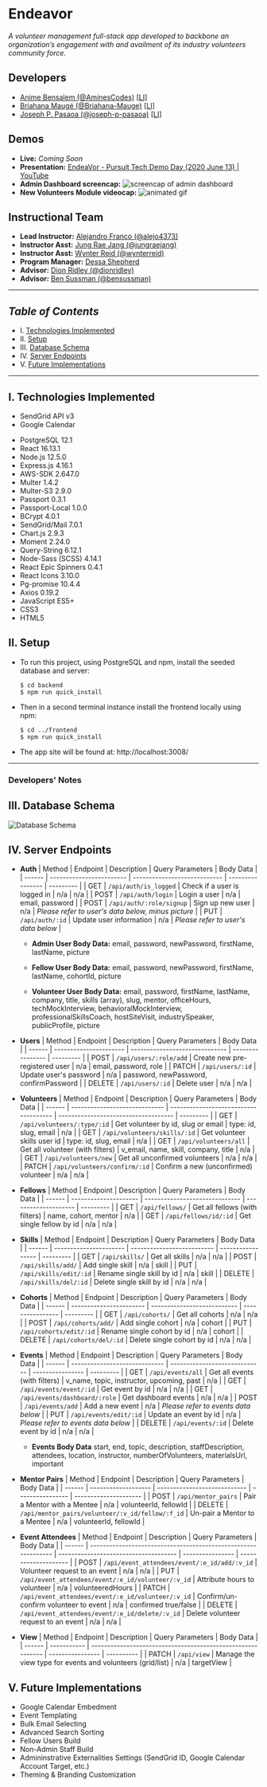 # Endeavor

*A volunteer management full-stack app developed to backbone an organization’s engagement with and availment of its industry volunteers community force.*

## **Developers**
+ [Anime Bensalem (@AminesCodes)](https://github.com/AminesCodes) [[LI]](https://www.linkedin.com/in/amine-bensalem/)
+ [Briahana Maugé (@Briahana-Mauge)](https://github.com/Briahana-Mauge) [[LI]](https://www.linkedin.com/in/bmauge/)
+ [Joseph P. Pasaoa (@joseph-p-pasaoa)](https://github.com/joseph-p-pasaoa) [[LI]](https://www.linkedin.com/in/josephpasaoa/)

## **Demos**
+ **Live:** *Coming Soon*
+ **Presentation:** [EndeaVor - Pursuit Tech Demo Day (2020 June 13) | YouTube](https://youtu.be/OCiUcRd6P40)
+ **Admin Dashboard screencap:**
  ![screencap of admin dashboard](./docs/readme/screenAdminDashboard.jpg)
+ **New Volunteers Module videocap:**
  ![animated gif](/docs/readme/newVolunteersDashExample.gif)

## **Instructional Team**
+ **Lead Instructor:** [Alejandro Franco (@alejo4373)](https://github.com/alejo4373)
+ **Instructor Asst:** [Jung Rae Jang (@jungraejang)](https://github.com/jungraejang)
+ **Instructor Asst:** [Wynter Reid (@wynterreid)](https://github.com/wynterreid)
+ **Program Manager:** [Dessa Shepherd](https://www.linkedin.com/in/dessa-shepherd-7a55b374/)
+ **Advisor:** [Dion Ridley (@dionridley)](https://www.linkedin.com/in/dionridley/)
+ **Advisor:** [Ben Sussman (@bensussman)](https://www.linkedin.com/in/bensussman/)

---

## **_Table of Contents_**
+ I. [Technologies Implemented](#i-technologies-implemented)
+ II. [Setup](#ii-setup)
+ III. [Database Schema](#iii-database-schema)
+ IV. [Server Endpoints](#iv-server-endpoints)
+ V. [Future Implementations](#v-future-implementations)


---


## I. Technologies Implemented
- SendGrid API v3
- Google Calendar

+ PostgreSQL 12.1
+ React 16.13.1
+ Node.js 12.5.0
+ Express.js 4.16.1
+ AWS-SDK 2.647.0
+ Multer 1.4.2
+ Multer-S3 2.9.0
+ Passport 0.3.1
+ Passport-Local 1.0.0
+ BCrypt 4.0.1
+ SendGrid/Mail 7.0.1
+ Chart.js 2.9.3
+ Moment 2.24.0
+ Query-String 6.12.1
+ Node-Sass (SCSS) 4.14.1
+ React Epic Spinners 0.4.1
+ React Icons 3.10.0
+ Pg-promise 10.4.4
+ Axios 0.19.2
+ JavaScript ES5+
+ CSS3
+ HTML5


## II. Setup
+ To run this project, using PostgreSQL and npm, install the seeded database and server:
  ```
  $ cd backend
  $ npm run quick_install
  ```
+ Then in a second terminal instance install the frontend locally using npm:
  ```
  $ cd ../frontend
  $ npm run quick_install
  ```
+ The app site will be found at: http://localhost:3008/




---


### **Developers' Notes**


## III. Database Schema
![Database Schema](/docs/readme/DatabaseSchema.png)


## IV. Server Endpoints
- **Auth**
  | Method | Endpoint                 | Description                  | Query Parameters | Body Data |
  | ------ | ------------------------ | ---------------------------- | ---------------- | --------- |
  | GET    | `/api/auth/is_logged`    | Check if a user is logged in | n/a              | n/a       |
  | POST   | `/api/auth/login`        | Login a user                 | n/a              | email, password       |
  | POST   | `/api/auth/:role/signup` | Sign up new user             | n/a              | *Please refer to user's data below, minus picture* |
  | PUT    | `/api/auth/:id`          | Update user information      | n/a              | *Please refer to user's data below* |

  - **Admin User Body Data:**
email, password, newPassword, firstName, lastName, picture

  - **Fellow User Body Data:**
email, password, newPassword, firstName, lastName, cohortId, picture

  - **Volunteer User Body Data:**
email, password, firstName, lastName, company, title, skills (array), slug, mentor, officeHours, techMockInterview, behavioralMockInterview, professionalSkillsCoach, hostSiteVisit, industrySpeaker, publicProfile, picture


- **Users**
  | Method | Endpoint               | Description                    | Query Parameters | Body Data |
  | ------ | ---------------------- | ------------------------------ | ---------------- | --------- |
  | POST   | `/api/users/:role/add` | Create new pre-registered user | n/a              | email, password, role |
  | PATCH  | `/api/users/:id`       | Update user's password         | n/a              | password, newPassword, confirmPassword |
  | DELETE | `/api/users/:id`       | Delete user                    | n/a              | n/a                                    |


- **Volunteers**
  | Method | Endpoint                      | Description                           | Query Parameters                     | Body Data |
  | ------ | ----------------------------- | ------------------------------------- | ------------------------------------ | --------- |
  | GET    | `/api/volunteers/:type/:id`   | Get volunteer by id, slug or email    | type: id, slug, email                | n/a       |
  | GET    | `/api/volunteers/skills/:id`  | Get volunteer skills user id          | type: id, slug, email                | n/a       |
  | GET    | `/api/volunteers/all`         | Get all volunteer (with filters)      | v_email, name, skill, company, title | n/a       |
  | GET    | `/api/volunteers/new`         | Get all unconfirmed volunteers        | n/a                                  | n/a       |
  | PATCH  | `/api/volunteers/confirm/:id` | Confirm a new (unconfirmed) volunteer | n/a                                  | n/a       |


- **Fellows**
  | Method | Endpoint              | Description                    | Query Parameters     | Body Data |
  | ------ | --------------------- | ------------------------------ | -------------------- | --------- |
  | GET    | `/api/fellows/`       | Get all fellows (with filters) | name, cohort, mentor | n/a       |
  | GET    | `/api/fellows/id/:id` | Get single fellow by id        | n/a                  | n/a       |


- **Skills**
  | Method | Endpoint               | Description                | Query Parameters  | Body Data |
  | ------ | ---------------------- | -------------------------- | ----------------- | --------- |
  | GET    | `/api/skills/`         | Get all skills             | n/a               | n/a       |
  | POST   | `/api/skills/add/`     | Add single skill           | n/a               | skill     |
  | PUT    | `/api/skills/edit/:id` | Rename single skill by id  | n/a               | skill     |
  | DELETE | `/api/skills/del/:id`  | Delete single skill by id  | n/a               | n/a       |


- **Cohorts**
  | Method | Endpoint                | Description                 | Query Parameters | Body Data |
  | ------ | ----------------------- | --------------------------- | ---------------- | --------- |
  | GET    | `/api/cohorts/`         | Get all cohorts             | n/a              | n/a       |
  | POST   | `/api/cohorts/add/`     | Add single cohort           | n/a              | cohort    |
  | PUT    | `/api/cohorts/edit/:id` | Rename single cohort by id  | n/a              | cohort    |
  | DELETE | `/api/cohorts/del/:id`  | Delete single cohort by id  | n/a              | n/a       |


- **Events**
  | Method | Endpoint                      | Description                   | Query Parameters | Body Data |
  | ------ | ----------------------------- | ----------------------------- | ---------------- | --------- |
  | GET    | `/api/events/all`             | Get all events (with filters) | v_name, topic, instructor, upcoming, past | n/a |
  | GET    | `/api/events/event/:id`       | Get event by id               | n/a              | n/a                         |
  | GET    | `/api/events/dashboard/:role` | Get dashboard events          | n/a              | n/a                         |
  | POST   | `/api/events/add`             | Add a new event               | n/a              | *Please refer to events data below* |
  | PUT    | `/api/events/edit/:id`        | Update an event by id         | n/a              | *Please refer to events data below* |
  | DELETE | `/api/events/:id`             | Delete event by id            | n/a              | n/a                         |
  - **Events Body Data**
start, end, topic, description, staffDescription, attendees, location, instructor, numberOfVolunteers, materialsUrl, important


- **Mentor Pairs**
  | Method | Endpoint            | Description                  | Query Parameters | Body Data             |
  | ------ | ------------------- | ---------------------------- | ---------------- | --------------------- |
  | POST   | `/api/mentor_pairs` | Pair a Mentor with a Mentee  | n/a              | volunteerId, fellowId |
  | DELETE | `/api/mentor_pairs/volunteer/:v_id/fellow/:f_id` | Un-pair a Mentor to a Mentee | n/a | volunteerId, fellowId |


- **Event Attendees**
  | Method | Endpoint                                                       | Description                           | Query Parameters | Body Data            |
  | ------ | -------------------------------------------------------------- | ------------------------------------- | ---------------- | -------------------- |
  | POST   | `/api/event_attendees/event/:e_id/add/:v_id`       | Volunteer request to an event         | n/a              | n/a                  |
  | PUT    | `/api/event_attendees/event/:e_id/volunteer/:v_id` | Attribute hours to volunteer          | n/a              | volunteeredHours     |
  | PATCH  | `/api/event_attendees/event/:e_id/volunteer/:v_id` | Confirm/un-confirm volunteer to event | n/a              | confirmed true/false |
  | DELETE | `/api/event_attendees/event/:e_id/delete/:v_id`   | Delete volunteer request to an event  | n/a              | n/a                  |


- **View**
  | Method | Endpoint    | Description                                                 | Query Parameters | Body Data  |
  | ------ | ----------- | ----------------------------------------------------------- | ---------------- | ---------- |
  | PATCH  | `/api/view` | Manage the view type for events and volunteers (grid/list)  | n/a              | targetView |


## V. Future Implementations
+ Google Calendar Embedment
+ Event Templating
+ Bulk Email Selecting
+ Advanced Search Sorting
+ Fellow Users Build
+ Non-Admin Staff Build
+ Admininstrative Externalities Settings (SendGrid ID, Google Calendar Account Target, etc.)
+ Theming & Branding Customization
